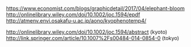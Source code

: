 https://www.economist.com/blogs/graphicdetail/2017/04/elephant-bloom
http://onlinelibrary.wiley.com/doi/10.1002/joc.1594/epdf
http://atmenv.envi.osakafu-u.ac.jp/aono/kyophenotemp4/

http://onlinelibrary.wiley.com/doi/10.1002/joc.1594/abstract (kyoto)
http://link.springer.com/article/10.1007%2Fs00484-014-0854-0 (tokyo)

